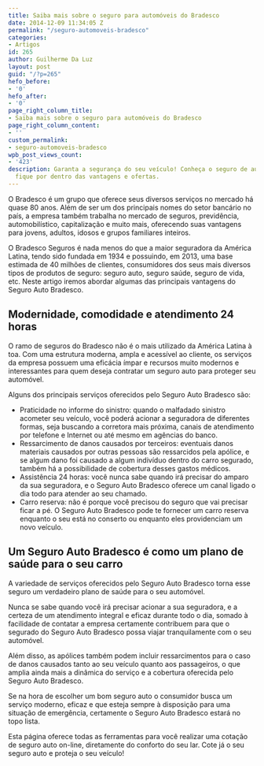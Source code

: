 ```yaml
---
title: Saiba mais sobre o seguro para automóveis do Bradesco
date: 2014-12-09 11:34:05 Z
permalink: "/seguro-automoveis-bradesco"
categories:
- Artigos
id: 265
author: Guilherme Da Luz
layout: post
guid: "/?p=265"
hefo_before:
- '0'
hefo_after:
- '0'
page_right_column_title:
- Saiba mais sobre o seguro para automóveis do Bradesco
page_right_column_content:
- ''
custom_permalink:
- seguro-automoveis-bradesco
wpb_post_views_count:
- '423'
description: Garanta a segurança do seu veículo! Conheça o seguro de automóveis Bradesco,
  fique por dentro das vantagens e ofertas.
---
```


O Bradesco é um grupo que oferece seus diversos serviços no mercado há quase 80 anos. Além de ser um dos principais nomes do setor bancário no país, a empresa também trabalha no mercado de seguros, previdência, automobilístico, capitalização e muito mais, oferecendo suas vantagens para jovens, adultos, idosos e grupos familiares inteiros.

O Bradesco Seguros é nada menos do que a maior seguradora da América Latina, tendo sido fundada em 1934 e possuindo, em 2013, uma base estimada de 40 milhões de clientes, consumidores dos seus mais diversos tipos de produtos de seguro: seguro auto, seguro saúde, seguro de vida, etc. Neste artigo iremos abordar algumas das principais vantagens do Seguro Auto Bradesco.

## Modernidade, comodidade e atendimento 24 horas

O ramo de seguros do Bradesco não é o mais utilizado da América Latina à toa. Com uma estrutura moderna, ampla e acessível ao cliente, os serviços da empresa possuem uma eficácia ímpar e recursos muito modernos e interessantes para quem deseja contratar um seguro auto para proteger seu automóvel.

Alguns dos principais serviços oferecidos pelo Seguro Auto Bradesco são:

  * Praticidade no informe do sinistro: quando o malfadado sinistro acometer seu veículo, você poderá acionar a seguradora de diferentes formas, seja buscando a corretora mais próxima, canais de atendimento por telefone e Internet ou até mesmo em agências do banco.
  * Ressarcimento de danos causados por terceiros: eventuais danos materiais causados por outras pessoas são ressarcidos pela apólice, e se algum dano foi causado a algum indivíduo dentro do carro segurado, também há a possibilidade de cobertura desses gastos médicos.
  * Assistência 24 horas: você nunca sabe quando irá precisar do amparo da sua seguradora, e o Seguro Auto Bradesco oferece um canal ligado o dia todo para atender ao seu chamado.
  * Carro reserva: não é porque você precisou do seguro que vai precisar ficar a pé. O Seguro Auto Bradesco pode te fornecer um carro reserva enquanto o seu está no conserto ou enquanto eles providenciam um novo veículo.

## Um Seguro Auto Bradesco é como um plano de saúde para o seu carro

A variedade de serviços oferecidos pelo Seguro Auto Bradesco torna esse seguro um verdadeiro plano de saúde para o seu automóvel.

Nunca se sabe quando você irá precisar acionar a sua seguradora, e a certeza de um atendimento integral e eficaz durante todo o dia, somado à facilidade de contatar a empresa certamente contribuem para que o segurado do Seguro Auto Bradesco possa viajar tranquilamente com o seu automóvel.

Além disso, as apólices também podem incluir ressarcimentos para o caso de danos causados tanto ao seu veículo quanto aos passageiros, o que amplia ainda mais a dinâmica do serviço e a cobertura oferecida pelo Seguro Auto Bradesco.

Se na hora de escolher um bom seguro auto o consumidor busca um serviço moderno, eficaz e que esteja sempre à disposição para uma situação de emergência, certamente o Seguro Auto Bradesco estará no topo lista.
  
Esta página oferece todas as ferramentas para você realizar uma cotação de seguro auto on-line, diretamente do conforto do seu lar. Cote já o seu seguro auto e proteja o seu veículo!